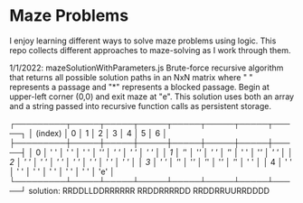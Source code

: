 # Maze Problems

I enjoy learning different ways to solve maze problems using logic. This repo collects different approaches to maze-solving as I work through them.


1/1/2022: mazeSolutionWithParameters.js
Brute-force recursive algorithm that returns all possible solution paths in an NxN matrix where " " represents a passage and "\*" represents a blocked passage.
Begin at upper-left corner (0,0) and exit maze at "e".
This solution uses both an array and a string passed into recursive function calls as persistent storage.

┌─────────┬─────┬─────┬─────┬─────┬─────┬─────┬─────┐
│ (index) │  0  │  1  │  2  │  3  │  4  │  5  │  6  │
├─────────┼─────┼─────┼─────┼─────┼─────┼─────┼─────┤
│    0    │ ' ' │ ' ' │ ' ' │ '*' │ ' ' │ ' ' │ ' ' │
│    1    │ '*' │ '*' │ ' ' │ '*' │ ' ' │ '*' │ ' ' │
│    2    │ ' ' │ ' ' │ ' ' │ ' ' │ ' ' │ ' ' │ ' ' │
│    3    │ ' ' │ '*' │ '*' │ '*' │ '*' │ '*' │ ' ' │
│    4    │ ' ' │ ' ' │ ' ' │ ' ' │ ' ' │ ' ' │ 'e' │
└─────────┴─────┴─────┴─────┴─────┴─────┴─────┴─────┘
solution: RRDDLLDDRRRRRR
          RRDDRRRRDD
          RRDDRRUURRDDDD
